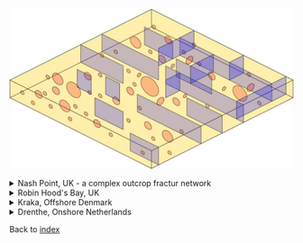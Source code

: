 

![conceptualmodel](images/conceptual_time.jpg)




<details>
  <summary>Nash Point, UK - a complex outcrop fractur network</summary>
  
  ## More details
  Details
  
</details>

<details>
  <summary>Robin Hood's Bay, UK</summary>
    
  ## More details
  Details
  
</details>

<details>
  <summary>Kraka, Offshore Denmark</summary>
  
  ## More details
  Details
  
</details>

<details>
  <summary>Drenthe, Onshore Netherlands</summary>
  
  ## More details
  Details
  
</details>


Back to [index](index)
